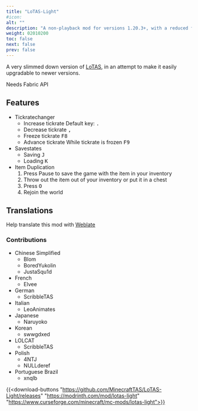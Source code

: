 ```yaml
---
title: "LoTAS-Light"
#icon:
alt: ""
description: "A non-playback mod for versions 1.20.3+, with a reduced feature set"
weight: 02010200
toc: false
next: false
prev: false
---
```


A very slimmed down version of [LoTAS](/downloads/non-playback/lotas), in an attempt to make it easily upgradable to newer versions.

Needs Fabric API

## Features
- Tickratechanger
  - Increase tickrate Default key: <kbd>.</kbd>
  - Decrease tickrate <kbd>,</kbd>
  - Freeze tickrate <kbd>F8</kbd>
  - Advance tickrate While tickrate is frozen <kbd>F9</kbd>
- Savestates
  - Saving <kbd>J</kbd>
  - Loading <kbd>K</kbd>
- Item Duplication
  1. Press Pause to save the game with the item in your inventory
  2. Throw out the item out of your inventory or put it in a chest
  3. Press <kbd>O</kbd>
  4. Rejoin the world

## Translations
Help translate this mod with [Weblate](https://weblate.minecrafttas.com/projects/lotas-light/main/)

### Contributions
- Chinese Simplified
  - Blom
  - BoredYukolin
  - JustaSqu1d
- French
  - Elvee
- German
  - ScribbleTAS
- Italian
  - LeoAnimates
- Japanese
  - Naruyoko
- Korean
  - swwgdxed
- LOLCAT
  - ScribbleTAS
- Polish
  - 4NTJ
  - NULLderef
- Portuguese Brazil
  - xnqlb

{{<download-buttons "https://github.com/MinecraftTAS/LoTAS-Light/releases" "https://modrinth.com/mod/lotas-light" "https://www.curseforge.com/minecraft/mc-mods/lotas-light">}}
